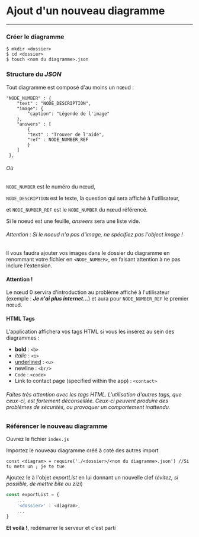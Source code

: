 # Ajout d'un nouveau diagramme 

---

### Créer le diagramme

``````
$ mkdir <dossier>
$ cd <dossier>
$ touch <nom du diagramme>.json
``````

### Structure du *JSON*

Tout diagramme est composé d'au moins un nœud :  

``````
"NODE_NUMBER" : {
	"text" : "NODE_DESCRIPTION",
    "image": {
    	"caption": "Légende de l'image"
    },
    "answers" : [
        {
        "text" : "Trouver de l'aide",
        "ref" : NODE_NUMBER_REF
        }
 	]
 },	
``````

###### Où 

`NODE_NUMBER` est le numéro du nœud, 

`NODE_DESCRIPTION` est le texte, la question qui sera affiché à l'utilisateur,

et `NODE_NUMBER_REF` est le `NODE_NUMBER` du nœud référencé. 

Si le noeud est une feuille, *answers* sera une liste vide.

###### Attention : Si le noeud n'a pas d'image, ne spécifiez pas l'object *image* ! 

Il vous faudra ajouter vos images dans le dossier du diagramme en renommant votre fichier en `<NODE_NUMBER>`, en faisant attention à ne pas inclure l'extension.

#### Attention !

Le nœud 0 servira d'introduction au problème affiché à l'utilisateur (exemple : ***Je n'ai plus internet...***) et aura pour `NODE_NUMBER_REF`  le premier nœud. 

#### HTML Tags

L'application affichera vos tags HTML si vous les insérez au sein des diagrammes : 

- **bold** : `<b>`
- *italic* : `<i>` 
- <u>underlined</u> : `<u>`
- newline : `<br/>`
- `Code` :  `<code>`
- Link to contact page (specified within the app) : `<contact>` 

###### Faites très attention avec les tags HTML. L'utilisation d'autres tags, que ceux-ci, est fortement déconseillée. Ceux-ci peuvent produire des problèmes de sécurités, ou provoquer un comportement inattendu.    

### Référencer le nouveau diagramme

Ouvrez le fichier `index.js`

Importez le nouveau diagramme créé à coté des autres import

``````react
const <diagram> = require('./<dossier>/<nom du diagramme>.json') //Si tu mets un ; je te tue
``````

Ajoutez le à l'objet *exportList* en lui donnant un nouvelle clef (*évitez, si possible, de mettre bite ou zizi*)

``````javascript
const exportList = {
    ...
    '<dossier>' : <diagram>,
	...
}
``````

**Et voilà !**, redémarrer le serveur et c'est parti
